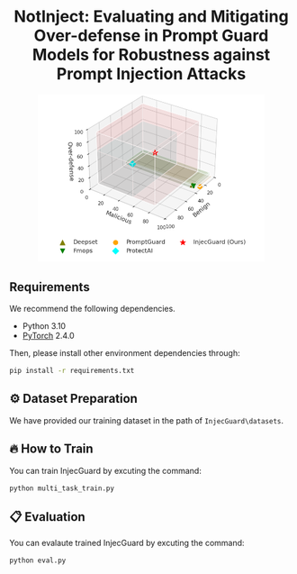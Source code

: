 <div align=center>

<h1>NotInject: Evaluating and Mitigating Over-defense in Prompt Guard Models for Robustness against Prompt Injection Attacks</h1>

<p align="center" style="overflow:hidden;">
 <img src="assets/3D.png" width="80%" style="margin: -5% -10% -0% -10%;">
</p>

</div>

## Requirements
We recommend the following dependencies.

* Python 3.10
* [PyTorch](http://pytorch.org/) 2.4.0

Then, please install other environment dependencies through:
```bash
pip install -r requirements.txt
```


## ⚙️ Dataset Preparation


We have provided our training dataset in the path of ```InjecGuard\datasets```.


## 🔥 How to Train

You can train InjecGuard by excuting the command:
```
python multi_task_train.py
```

## 📋 Evaluation

You can evalaute  trained InjecGuard by excuting the command:
```
python eval.py
```


